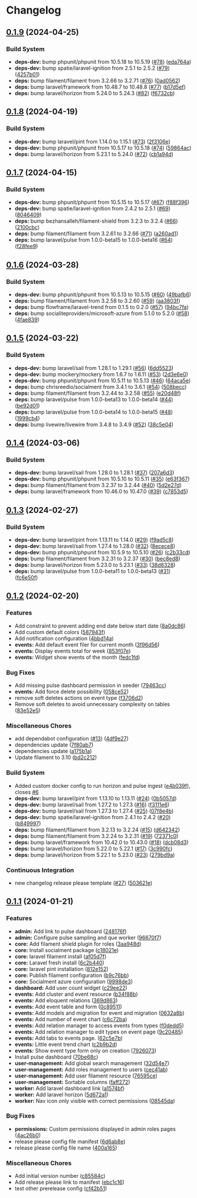 # Changelog

## [0.1.9](https://github.com/jobtrek/peak/compare/v0.1.8...v0.1.9) (2024-04-25)


### Build System

* **deps-dev:** bump phpunit/phpunit from 10.5.18 to 10.5.19 ([#78](https://github.com/jobtrek/peak/issues/78)) ([eda764a](https://github.com/jobtrek/peak/commit/eda764a22b476d728b79663fbdf3dda60d54b8fa))
* **deps-dev:** bump spatie/laravel-ignition from 2.5.1 to 2.5.2 ([#79](https://github.com/jobtrek/peak/issues/79)) ([4257b01](https://github.com/jobtrek/peak/commit/4257b017d42149f9091f347eeb7c5289888498d9))
* **deps:** bump filament/filament from 3.2.66 to 3.2.71 ([#76](https://github.com/jobtrek/peak/issues/76)) ([0ad0562](https://github.com/jobtrek/peak/commit/0ad0562c9221c3db8d98669ad2a6406971b84ede))
* **deps:** bump laravel/framework from 10.48.7 to 10.48.8 ([#77](https://github.com/jobtrek/peak/issues/77)) ([b17d5ef](https://github.com/jobtrek/peak/commit/b17d5efb48054bbdf808b9b105d8f6edc1cc562c))
* **deps:** bump laravel/horizon from 5.24.0 to 5.24.3 ([#82](https://github.com/jobtrek/peak/issues/82)) ([f6732cb](https://github.com/jobtrek/peak/commit/f6732cb459bc7ebdcb079357e215c73749e89377))

## [0.1.8](https://github.com/jobtrek/peak/compare/v0.1.7...v0.1.8) (2024-04-19)


### Build System

* **deps-dev:** bump laravel/pint from 1.14.0 to 1.15.1 ([#73](https://github.com/jobtrek/peak/issues/73)) ([2f3106e](https://github.com/jobtrek/peak/commit/2f3106e01c0e3d669672d1efd79c6e7a33a4c835))
* **deps-dev:** bump phpunit/phpunit from 10.5.17 to 10.5.18 ([#74](https://github.com/jobtrek/peak/issues/74)) ([59864ac](https://github.com/jobtrek/peak/commit/59864ac32e6167c2e7a17cc71f9cb2a74b93906a))
* **deps:** bump laravel/horizon from 5.23.1 to 5.24.0 ([#72](https://github.com/jobtrek/peak/issues/72)) ([cb1a94d](https://github.com/jobtrek/peak/commit/cb1a94dc64cd1d9653d04ab0172b51ee289c586d))

## [0.1.7](https://github.com/jobtrek/peak/compare/v0.1.6...v0.1.7) (2024-04-15)


### Build System

* **deps-dev:** bump phpunit/phpunit from 10.5.15 to 10.5.17 ([#67](https://github.com/jobtrek/peak/issues/67)) ([f88f396](https://github.com/jobtrek/peak/commit/f88f3967501f0476569bd9f0c5b6594bc3b91605))
* **deps-dev:** bump spatie/laravel-ignition from 2.4.2 to 2.5.1 ([#69](https://github.com/jobtrek/peak/issues/69)) ([8046409](https://github.com/jobtrek/peak/commit/80464090c2cf0a411058746e7095c6c4a12c4543))
* **deps:** bump bezhansalleh/filament-shield from 3.2.3 to 3.2.4 ([#66](https://github.com/jobtrek/peak/issues/66)) ([2100cbc](https://github.com/jobtrek/peak/commit/2100cbc66fddd32dbc4b5b6ed4a1ecd2ca3fe264))
* **deps:** bump filament/filament from 3.2.61 to 3.2.66 ([#71](https://github.com/jobtrek/peak/issues/71)) ([a260ad1](https://github.com/jobtrek/peak/commit/a260ad14bae1f69001440333de7f4b469e9ccee9))
* **deps:** bump laravel/pulse from 1.0.0-beta15 to 1.0.0-beta16 ([#64](https://github.com/jobtrek/peak/issues/64)) ([f28fee9](https://github.com/jobtrek/peak/commit/f28fee9829c28d628242ce9c06d9a76e4f26b72c))

## [0.1.6](https://github.com/jobtrek/peak/compare/v0.1.5...v0.1.6) (2024-03-28)


### Build System

* **deps-dev:** bump phpunit/phpunit from 10.5.13 to 10.5.15 ([#60](https://github.com/jobtrek/peak/issues/60)) ([49bafb6](https://github.com/jobtrek/peak/commit/49bafb6c15d12af2f129cb611358ea038442d52d))
* **deps:** bump filament/filament from 3.2.58 to 3.2.60 ([#59](https://github.com/jobtrek/peak/issues/59)) ([aa3803f](https://github.com/jobtrek/peak/commit/aa3803ffa326793c93bb54a5c4df3605abeebfb1))
* **deps:** bump flowframe/laravel-trend from 0.1.5 to 0.2.0 ([#57](https://github.com/jobtrek/peak/issues/57)) ([94bc7fa](https://github.com/jobtrek/peak/commit/94bc7fa1eafb18fa1ba9931876d4e780b71b21e2))
* **deps:** bump socialiteproviders/microsoft-azure from 5.1.0 to 5.2.0 ([#58](https://github.com/jobtrek/peak/issues/58)) ([4fae839](https://github.com/jobtrek/peak/commit/4fae839482e809f1865ab5f7990e39065b3b3ddb))

## [0.1.5](https://github.com/jobtrek/peak/compare/v0.1.4...v0.1.5) (2024-03-22)


### Build System

* **deps-dev:** bump laravel/sail from 1.28.1 to 1.29.1 ([#56](https://github.com/jobtrek/peak/issues/56)) ([6dd5523](https://github.com/jobtrek/peak/commit/6dd5523c87b7c67701662ce39b303ec1a663a7cb))
* **deps-dev:** bump mockery/mockery from 1.6.7 to 1.6.11 ([#53](https://github.com/jobtrek/peak/issues/53)) ([2d3e6e0](https://github.com/jobtrek/peak/commit/2d3e6e0bfc43fb30168f80c27cd4c53406a61e33))
* **deps-dev:** bump phpunit/phpunit from 10.5.11 to 10.5.13 ([#46](https://github.com/jobtrek/peak/issues/46)) ([64aca5e](https://github.com/jobtrek/peak/commit/64aca5eb4f0484641662e4f24d649a52b49709d7))
* **deps:** bump chrisreedio/socialment from 3.4.1 to 3.6.1 ([#54](https://github.com/jobtrek/peak/issues/54)) ([508becc](https://github.com/jobtrek/peak/commit/508becc58a341b1e2bc23dcc6f96669d6535e8ad))
* **deps:** bump filament/filament from 3.2.44 to 3.2.58 ([#55](https://github.com/jobtrek/peak/issues/55)) ([e20d48f](https://github.com/jobtrek/peak/commit/e20d48f86862eadc9be955be98ea9709995c7622))
* **deps:** bump laravel/pulse from 1.0.0-beta13 to 1.0.0-beta14 ([#44](https://github.com/jobtrek/peak/issues/44)) ([be92d01](https://github.com/jobtrek/peak/commit/be92d01ccfc96249349ca5c2986a848e8fed7a00))
* **deps:** bump laravel/pulse from 1.0.0-beta14 to 1.0.0-beta15 ([#48](https://github.com/jobtrek/peak/issues/48)) ([1999cb4](https://github.com/jobtrek/peak/commit/1999cb48b8a693dddb71383a951d06a861ee570f))
* **deps:** bump livewire/livewire from 3.4.8 to 3.4.9 ([#52](https://github.com/jobtrek/peak/issues/52)) ([38c5e04](https://github.com/jobtrek/peak/commit/38c5e04f71ea89fcbaa25511a22f84c3869a565c))

## [0.1.4](https://github.com/jobtrek/peak/compare/v0.1.3...v0.1.4) (2024-03-06)


### Build System

* **deps-dev:** bump laravel/sail from 1.28.0 to 1.28.1 ([#37](https://github.com/jobtrek/peak/issues/37)) ([207a6d3](https://github.com/jobtrek/peak/commit/207a6d3d5e03797fc99b4a08f37ee2d5c26e591d))
* **deps-dev:** bump phpunit/phpunit from 10.5.10 to 10.5.11 ([#35](https://github.com/jobtrek/peak/issues/35)) ([e63f367](https://github.com/jobtrek/peak/commit/e63f36749e355b93d5b04cdb9bb8982f5277deb7))
* **deps:** bump filament/filament from 3.2.37 to 3.2.44 ([#40](https://github.com/jobtrek/peak/issues/40)) ([5d2e27d](https://github.com/jobtrek/peak/commit/5d2e27d3009e08110bcafb721d5d2118bf40ccae))
* **deps:** bump laravel/framework from 10.46.0 to 10.47.0 ([#39](https://github.com/jobtrek/peak/issues/39)) ([c7853d5](https://github.com/jobtrek/peak/commit/c7853d5b64a88e46881b19eb2eecc538ae34eabd))

## [0.1.3](https://github.com/jobtrek/peak/compare/v0.1.2...v0.1.3) (2024-02-27)


### Build System

* **deps-dev:** bump laravel/pint from 1.13.11 to 1.14.0 ([#29](https://github.com/jobtrek/peak/issues/29)) ([f9ad5c8](https://github.com/jobtrek/peak/commit/f9ad5c8b6683f12f5d6ac9b74376230fddfa624b))
* **deps-dev:** bump laravel/sail from 1.27.4 to 1.28.0 ([#32](https://github.com/jobtrek/peak/issues/32)) ([8ecece8](https://github.com/jobtrek/peak/commit/8ecece82097d708eef8a5f9dcd41b4802716f570))
* **deps-dev:** bump phpunit/phpunit from 10.5.9 to 10.5.10 ([#26](https://github.com/jobtrek/peak/issues/26)) ([c2b33cd](https://github.com/jobtrek/peak/commit/c2b33cd0d9f1bb8e9199f8bee1d940d8d015aefd))
* **deps:** bump filament/filament from 3.2.31 to 3.2.37 ([#30](https://github.com/jobtrek/peak/issues/30)) ([bec8ed8](https://github.com/jobtrek/peak/commit/bec8ed8ed2ae37eb624a3aad265fa7c9cd2ee938))
* **deps:** bump laravel/horizon from 5.23.0 to 5.23.1 ([#33](https://github.com/jobtrek/peak/issues/33)) ([38d8328](https://github.com/jobtrek/peak/commit/38d8328d7c08896df133a96f7ac516dd9c589239))
* **deps:** bump laravel/pulse from 1.0.0-beta11 to 1.0.0-beta13 ([#31](https://github.com/jobtrek/peak/issues/31)) ([fc6e50f](https://github.com/jobtrek/peak/commit/fc6e50f9df778baf224d127f4e79aeb2aa60467e))

## [0.1.2](https://github.com/jobtrek/peak/compare/v0.1.1...v0.1.2) (2024-02-20)


### Features

* Add constraint to prevent adding end date below start date ([8a0dc86](https://github.com/jobtrek/peak/commit/8a0dc8635d7b021d0ddaabf652051ec2967dd57d))
* Add custom default colors ([587943f](https://github.com/jobtrek/peak/commit/587943f5f4e5da60ffb8138fd2936408fab2cda3))
* Add notification configuration ([4bbd14a](https://github.com/jobtrek/peak/commit/4bbd14a1fa7f505978e44d3fc994408aadc50613))
* **events:** Add default event filer for current month ([3f96d56](https://github.com/jobtrek/peak/commit/3f96d56537b460bc535e48ca6b1d37d670b8f4d5))
* **events:** Display events total for week ([853f07e](https://github.com/jobtrek/peak/commit/853f07ecedd156d54fccac72a243a8151266019e))
* **events:** Widget show events of the month ([fedc1fd](https://github.com/jobtrek/peak/commit/fedc1fd31120ea17ccda1bcc47c163bb78ba0352))


### Bug Fixes

* Add missing pulse dashboard permission in seeder ([79463cc](https://github.com/jobtrek/peak/commit/79463cc30c6b756633e082df1f24a5c3fce6c9e3))
* **events:** Add force delete possibility ([058ce52](https://github.com/jobtrek/peak/commit/058ce5209a9fc834b85905b30f841099fd4b5757))
* remove soft deletes actions on event type ([f3706d2](https://github.com/jobtrek/peak/commit/f3706d22d41c8019d533f49e82cb38f6c46693cf))
* Remove soft deletes to avoid unnecessary complexity on tables ([83e52e5](https://github.com/jobtrek/peak/commit/83e52e5402d0ca87e282f3a2c4fd9f9cffa062d7))


### Miscellaneous Chores

* add dependabot configuration ([#13](https://github.com/jobtrek/peak/issues/13)) ([4df9e27](https://github.com/jobtrek/peak/commit/4df9e27a0327d4d28fc3b941b644f8e3bdbb6135))
* dependencies update ([7f80ab7](https://github.com/jobtrek/peak/commit/7f80ab7402a0eea5b6c2b9d5c17fa49ab8c80245))
* dependencies update ([a175b1a](https://github.com/jobtrek/peak/commit/a175b1a6566398d4b2e840204a2da4d006a57fce))
* Update filament to 3.10 ([bd2c212](https://github.com/jobtrek/peak/commit/bd2c2128edb502c544a42c0d2f6f193f42f71035))


### Build System

* Added custom docker config to run horizon and pulse ingest ([e4b039f](https://github.com/jobtrek/peak/commit/e4b039f452df16d5b19f18110bddddf858eed16b)), closes [#6](https://github.com/jobtrek/peak/issues/6)
* **deps-dev:** bump laravel/pint from 1.13.10 to 1.13.11 ([#24](https://github.com/jobtrek/peak/issues/24)) ([0b5057d](https://github.com/jobtrek/peak/commit/0b5057dec155734682d4673b62252562de9d127a))
* **deps-dev:** bump laravel/sail from 1.27.2 to 1.27.3 ([#16](https://github.com/jobtrek/peak/issues/16)) ([f3111e6](https://github.com/jobtrek/peak/commit/f3111e6e96279213713daad69f651f05734fadfa))
* **deps-dev:** bump laravel/sail from 1.27.3 to 1.27.4 ([#25](https://github.com/jobtrek/peak/issues/25)) ([07f8e4b](https://github.com/jobtrek/peak/commit/07f8e4bea8b26f69ec842d986876b566735342e0))
* **deps-dev:** bump spatie/laravel-ignition from 2.4.1 to 2.4.2 ([#20](https://github.com/jobtrek/peak/issues/20)) ([b849997](https://github.com/jobtrek/peak/commit/b84999765af801a167baabb81c1d8f10fbef9029))
* **deps:** bump filament/filament from 3.2.13 to 3.2.24 ([#15](https://github.com/jobtrek/peak/issues/15)) ([d642342](https://github.com/jobtrek/peak/commit/d642342bfb83f92d0fb9eb7465a801ba28f18ad6))
* **deps:** bump filament/filament from 3.2.24 to 3.2.31 ([#19](https://github.com/jobtrek/peak/issues/19)) ([72371c0](https://github.com/jobtrek/peak/commit/72371c0b97c3a2bd8d7a0d9a9ee9c7f5f634cf6b))
* **deps:** bump laravel/framework from 10.42.0 to 10.43.0 ([#18](https://github.com/jobtrek/peak/issues/18)) ([dcb08d3](https://github.com/jobtrek/peak/commit/dcb08d347a85f3f7f4dc5763f453c181e7318ed0))
* **deps:** bump laravel/horizon from 5.22.0 to 5.22.1 ([#17](https://github.com/jobtrek/peak/issues/17)) ([3c990fc](https://github.com/jobtrek/peak/commit/3c990fc8745d48dc3f06c7f5ce9326b0b5096568))
* **deps:** bump laravel/horizon from 5.22.1 to 5.23.0 ([#23](https://github.com/jobtrek/peak/issues/23)) ([279bd9a](https://github.com/jobtrek/peak/commit/279bd9a8fb9ed627f5566d7bfda061896467ca69))


### Continuous Integration

* new changelog release please template ([#27](https://github.com/jobtrek/peak/issues/27)) ([503621e](https://github.com/jobtrek/peak/commit/503621e647c8f905ebbb83387b44748cfeb94667))

## [0.1.1](https://github.com/jobtrek/peak/compare/v0.1.0...v0.1.1) (2024-01-21)


### Features

* **admin:** Add link to pulse dashboard ([248176f](https://github.com/jobtrek/peak/commit/248176fdc99c7e7a3b1eb3a21e5c8898013c4e8a))
* **admin:** Configure pulse sampling and que worker ([96670f7](https://github.com/jobtrek/peak/commit/96670f79044b4548f3d04d0245d5704deee9b5d7))
* **core:** Add filament shield plugin for roles ([3aa948d](https://github.com/jobtrek/peak/commit/3aa948d742dabbd09f6480d6ffee4a39edfcb207))
* **core:** Install socialment package ([c18021e](https://github.com/jobtrek/peak/commit/c18021e9b6d4b0c75d21f24886e91aeb937a2003))
* **core:** laravel filament install ([af05d7f](https://github.com/jobtrek/peak/commit/af05d7f4611b6655d393e56468ff527683919da6))
* **core:** Laravel fresh install ([6c2b440](https://github.com/jobtrek/peak/commit/6c2b440dc9424b663d07492ddba74387efb98ccb))
* **core:** laravel pint installation ([812e152](https://github.com/jobtrek/peak/commit/812e1529a503f5f6191c63a42411ef723521c607))
* **core:** Publish filament configuration ([b9c76bb](https://github.com/jobtrek/peak/commit/b9c76bbea877e489b4758c1341dfefde29614cf9))
* **core:** Socialment azure configuration ([9998de3](https://github.com/jobtrek/peak/commit/9998de3a2665c0574147d91661ccfafb09304fb7))
* **dashboard:** Add user count widget ([c29ee22](https://github.com/jobtrek/peak/commit/c29ee22380db629df30ff145062a8e050c5fd12c))
* **events:** Add cluster and event resource ([b34f88b](https://github.com/jobtrek/peak/commit/b34f88b1adf31aa566f6cbbae0924914a8a78919))
* **events:** Add eloquent relations ([369d863](https://github.com/jobtrek/peak/commit/369d863c49f80db5a17a724e9e75b621dfecbdef))
* **events:** Add event table and form ([0c89511](https://github.com/jobtrek/peak/commit/0c89511d524c79f0175ac637e0aa2ce026e18bb8))
* **events:** Add models and migration for event and migration ([0632a8b](https://github.com/jobtrek/peak/commit/0632a8b363965ce54a0daac0c1f8a3cc9d2617a3))
* **events:** Add number of event chart ([c6c72ba](https://github.com/jobtrek/peak/commit/c6c72ba4585989fcc1f10924e83bf94616057840))
* **events:** Add relation manager to access events from types ([f0dedd5](https://github.com/jobtrek/peak/commit/f0dedd59b331b134964e0150866b452429f45edb))
* **events:** Add relation manager to edit types on event page ([9c20485](https://github.com/jobtrek/peak/commit/9c204857aeec6bcb49b09080cb32f4a7f69cc7d6))
* **events:** Add tabs to events page. ([62c5e7b](https://github.com/jobtrek/peak/commit/62c5e7b68a847fb359d1721134962a729d74e161))
* **events:** Little event trend chart ([c2b9b2d](https://github.com/jobtrek/peak/commit/c2b9b2de8088c957aed4ec1968612d3635c94eef))
* **events:** Show event type form only on creation ([7926073](https://github.com/jobtrek/peak/commit/792607342b543014962a66ba5dbcf018151e57ea))
* Install pulse dashboard ([70be68c](https://github.com/jobtrek/peak/commit/70be68c0ea411f87778c57f0008df48cc993d880))
* **user-management:** Add global search management ([32d54e7](https://github.com/jobtrek/peak/commit/32d54e7413a654f7ff6693347635f29b48f4e228))
* **user-management:** Add roles management to users ([cec41ab](https://github.com/jobtrek/peak/commit/cec41ab9143ad07483f7c8772d758ab707779b0b))
* **user-management:** Add user filament resource ([76595ce](https://github.com/jobtrek/peak/commit/76595cee8ca99df2509ba7b691b553412a16a306))
* **user-management:** Sortable columns ([faff272](https://github.com/jobtrek/peak/commit/faff2721445c8ea327c5d0ae8bee0f662351e592))
* **worker:** Add laravel dashboard link ([a1574bf](https://github.com/jobtrek/peak/commit/a1574bfe849cc2e285854776458647cefcee739b))
* **worker:** Add laravel horizon ([5d672a1](https://github.com/jobtrek/peak/commit/5d672a1b0d9813fe51355f1f381889fba492842d))
* **worker:** Nav icon only visible with correct permissions ([08545da](https://github.com/jobtrek/peak/commit/08545da97b8a00de0bb7272f4858666871da2190))


### Bug Fixes

* **permissions:** Custom permissions displayed in admin roles pages ([4ac26b0](https://github.com/jobtrek/peak/commit/4ac26b0dab48b95c9357dc1931b37d41986fc341))
* release please config file manifest ([6d6ab8e](https://github.com/jobtrek/peak/commit/6d6ab8eeefbac47c8d47e70f0dcca70fa66ca11b))
* release please config file name ([400a165](https://github.com/jobtrek/peak/commit/400a1658da88df0fd3d157f869b798de947bc6f8))


### Miscellaneous Chores

* Add initial version number ([c85584c](https://github.com/jobtrek/peak/commit/c85584cb410704ebe142b36839a72e64d360f766))
* Add release please link to manifest ([ebc1c16](https://github.com/jobtrek/peak/commit/ebc1c160e92c7f5711ea4c9d80b9ac5217be1e2b))
* test other prerelease config ([cf42b51](https://github.com/jobtrek/peak/commit/cf42b510ae2eaa52375826f47e9bf30febae477c))
